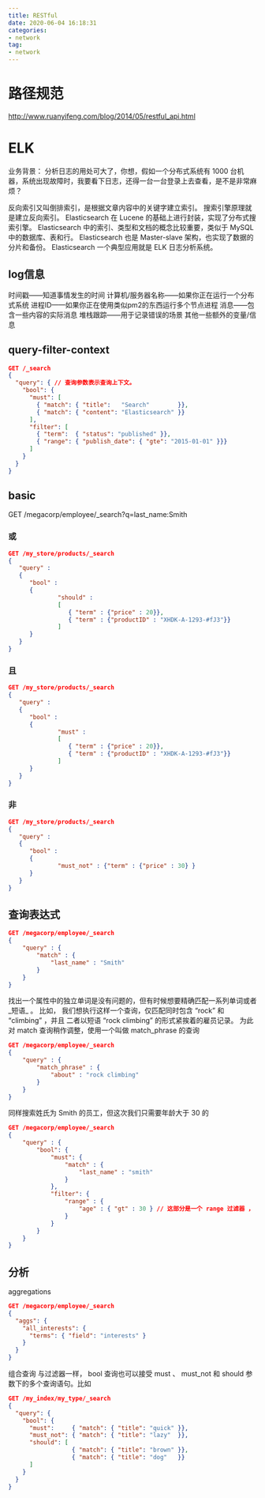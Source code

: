 ```yaml
---
title: RESTful
date: 2020-06-04 16:18:31
categories:
- network
tag:
- network
---
```


# 路径规范
http://www.ruanyifeng.com/blog/2014/05/restful_api.html


# ELK
业务背景：
分析日志的用处可大了，你想，假如一个分布式系统有 1000 台机器，系统出现故障时，我要看下日志，还得一台一台登录上去查看，是不是非常麻烦？

反向索引又叫倒排索引，是根据文章内容中的关键字建立索引。
搜索引擎原理就是建立反向索引。
Elasticsearch 在 Lucene 的基础上进行封装，实现了分布式搜索引擎。
Elasticsearch 中的索引、类型和文档的概念比较重要，类似于 MySQL 中的数据库、表和行。
Elasticsearch 也是 Master-slave 架构，也实现了数据的分片和备份。
Elasticsearch 一个典型应用就是 ELK 日志分析系统。

## log信息
时间戳——知道事情发生的时间
计算机/服务器名称——如果你正在运行一个分布式系统
进程ID——如果你正在使用类似pm2的东西运行多个节点进程
消息——包含一些内容的实际消息
堆栈跟踪——用于记录错误的场景
其他一些额外的变量/信息

## query-filter-context
``` json
GET /_search
{
  "query": { // 查询参数表示查询上下文。
    "bool": { 
      "must": [
        { "match": { "title":   "Search"        }},
        { "match": { "content": "Elasticsearch" }}
      ],
      "filter": [ 
        { "term":  { "status": "published" }},
        { "range": { "publish_date": { "gte": "2015-01-01" }}}
      ]
    }
  }
}
```

## basic
GET /megacorp/employee/_search?q=last_name:Smith

### 或
``` json
GET /my_store/products/_search
{
   "query" :
   {
      "bool" : 
      {
              "should" : 
              [
                 { "term" : {"price" : 20}}, 
                 { "term" : {"productID" : "XHDK-A-1293-#fJ3"}} 
              ]
      }
   }
}
```

### 且
``` json
GET /my_store/products/_search
{
   "query" :
   {
      "bool" : 
      {
              "must" : 
              [
                 { "term" : {"price" : 20}}, 
                 { "term" : {"productID" : "XHDK-A-1293-#fJ3"}} 
              ]
      }
   }
}
```

### 非
``` json
GET /my_store/products/_search
{
   "query" :
   {
      "bool" : 
      {
              "must_not" : {"term" : {"price" : 30} }
      }
   }
}
```

## 查询表达式 
``` json
GET /megacorp/employee/_search
{
    "query" : {
        "match" : {
            "last_name" : "Smith"
        }
    }
}
```

找出一个属性中的独立单词是没有问题的，但有时候想要精确匹配一系列单词或者_短语_ 。 比如， 我们想执行这样一个查询，仅匹配同时包含 “rock” 和 “climbing” ，并且 二者以短语 “rock climbing” 的形式紧挨着的雇员记录。
为此对 match 查询稍作调整，使用一个叫做 match_phrase 的查询
``` json
GET /megacorp/employee/_search
{
    "query" : {
        "match_phrase" : {
            "about" : "rock climbing"
        }
    }
}
```

同样搜索姓氏为 Smith 的员工，但这次我们只需要年龄大于 30 的
``` json
GET /megacorp/employee/_search
{
    "query" : {
        "bool": {
            "must": {
                "match" : {
                    "last_name" : "smith" 
                }
            },
            "filter": {
                "range" : {
                    "age" : { "gt" : 30 } // 这部分是一个 range 过滤器 ， 它能找到年龄大于 30 的文档，其中 gt 表示_大于_(great than)。
                }
            }
        }
    }
}
```

## 分析
aggregations
``` json
GET /megacorp/employee/_search
{
  "aggs": {
    "all_interests": {
      "terms": { "field": "interests" }
    }
  }
}
```

组合查询
与过滤器一样， bool 查询也可以接受 must 、 must_not 和 should 参数下的多个查询语句。比如
``` json
GET /my_index/my_type/_search
{
  "query": {
    "bool": {
      "must":     { "match": { "title": "quick" }},
      "must_not": { "match": { "title": "lazy"  }},
      "should": [
                  { "match": { "title": "brown" }},
                  { "match": { "title": "dog"   }}
      ]
    }
  }
}
```



